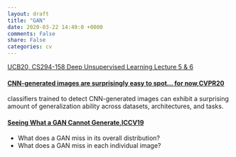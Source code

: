 ```yaml
---
layout: draft
title: "GAN"
date: 2020-03-22 14:49:0 +0000
comments: False
share: False
categories: cv
---
```


[UCB20, CS294-158 Deep Unsupervised Learning Lecture 5 & 6](https://drive.google.com/file/d/1qCVpu2zFz1uEe3QcNHGlaT1Rs2u8HrCc/view)

#### [CNN-generated images are surprisingly easy to spot... for now,CVPR20](https://arxiv.org/pdf/1912.11035.pdf)

classifiers trained to detect CNN-generated images can exhibit a surprising amount of generalization ability across datasets, architectures, and tasks.

#### [Seeing What a GAN Cannot Generate,ICCV19](http://ganseeing.csail.mit.edu/)

- What does a GAN miss in its overall distribution?
- What does a GAN miss in each individual image?


